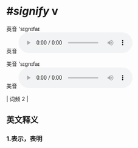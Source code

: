 # ***\#signify*** v
英音 'sɪɡnɪfaɪ  
英音
<audio src="./media/signify1.aac" controls="controls"></audio>

美音 'sɪɡnɪfaɪ  
美音
<audio src="./media/signify2.aac" controls="controls"></audio>



| 词频 2 |  

英文释义
---
### 1.**表示，表明**  


